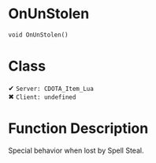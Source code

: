 # OnUnStolen
```
void OnUnStolen()
```
# Class
✔ `Server: CDOTA_Item_Lua`  
✖ `Client: undefined`  

# Function Description
Special behavior when lost by Spell Steal.
